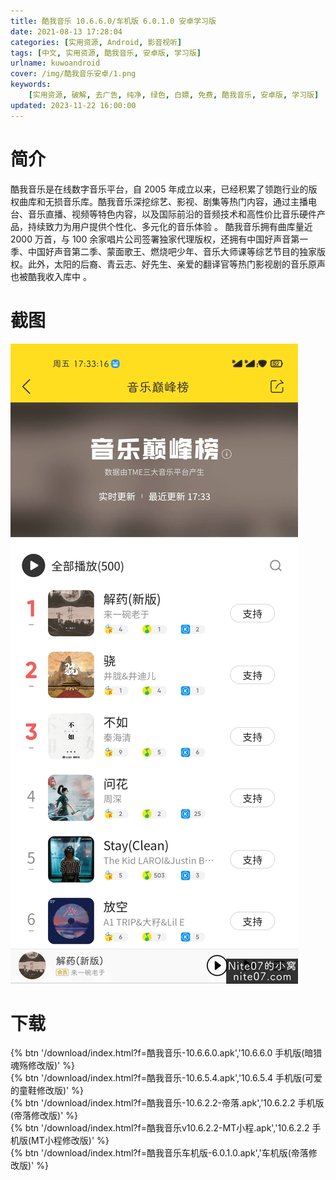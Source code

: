 ```yaml
---
title: 酷我音乐 10.6.6.0/车机版 6.0.1.0 安卓学习版
date: 2021-08-13 17:28:04
categories: [实用资源, Android, 影音视听]
tags: [中文, 实用资源, 酷我音乐, 安卓版, 学习版]
urlname: kuwoandroid
cover: /img/酷我音乐安卓/1.png
keywords:
    [实用资源, 破解, 去广告, 纯净, 绿色, 白嫖, 免费, 酷我音乐, 安卓版, 学习版]
updated: 2023-11-22 16:00:00
---
```


# 简介

酷我音乐是在线数字音乐平台，自 2005 年成立以来，已经积累了领跑行业的版权曲库和无损音乐库。酷我音乐深挖综艺、影视、剧集等热门内容，通过主播电台、音乐直播、视频等特色内容，以及国际前沿的音频技术和高性价比音乐硬件产品，持续致力为用户提供个性化、多元化的音乐体验 。
酷我音乐拥有曲库量近 2000 万首，与 100 余家唱片公司签署独家代理版权，还拥有中国好声音第一季、中国好声音第二季、蒙面歌王、燃烧吧少年、音乐大师课等综艺节目的独家版权。此外，太阳的后裔、青云志、好先生、亲爱的翻译官等热门影视剧的音乐原声也被酷我收入库中 。

# 截图

![](/img/酷我音乐安卓/2.jpg)

# 下载

{% btn '/download/index.html?f=酷我音乐-10.6.6.0.apk','10.6.6.0 手机版(暗猎魂殇修改版)' %}
<br>
{% btn '/download/index.html?f=酷我音乐-10.6.5.4.apk','10.6.5.4 手机版(可爱的童鞋修改版)' %}
<br>
{% btn '/download/index.html?f=酷我音乐-10.6.2.2-帝落.apk','10.6.2.2 手机版(帝落修改版)' %}
<br>
{% btn '/download/index.html?f=酷我音乐v10.6.2.2-MT小程.apk','10.6.2.2 手机版(MT小程修改版)' %}
<br>
{% btn '/download/index.html?f=酷我音乐车机版-6.0.1.0.apk','车机版(帝落修改版)' %}
